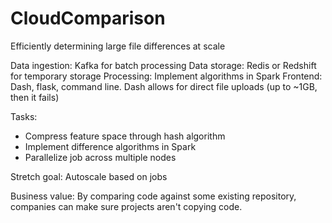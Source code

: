# CloudComparison

Efficiently determining large file differences at scale

Data ingestion: Kafka for batch processing
Data storage: Redis or Redshift for temporary storage
Processing: Implement algorithms in Spark
Frontend: Dash, flask, command line. Dash allows for direct file uploads (up to ~1GB, then it fails)

Tasks:
* Compress feature space through hash algorithm
* Implement difference algorithms in Spark
* Parallelize job across multiple nodes

Stretch goal: Autoscale based on jobs

Business value: By comparing code against some existing repository, companies can make sure projects aren't copying code.

